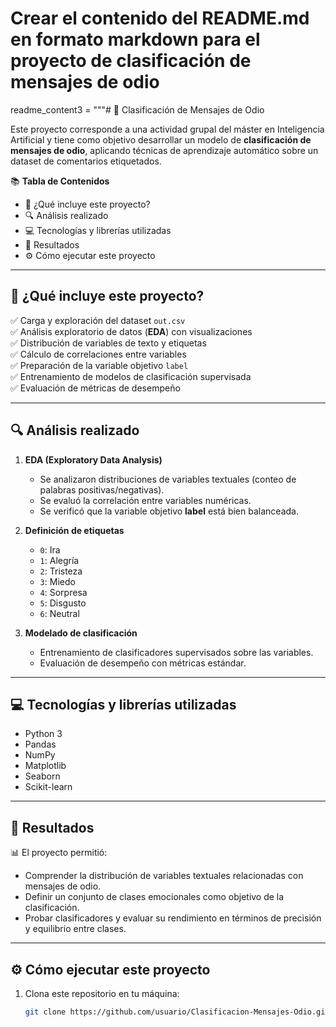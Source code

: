 # Crear el contenido del README.md en formato markdown para el proyecto de clasificación de mensajes de odio

readme_content3 = """# 💬 Clasificación de Mensajes de Odio  

Este proyecto corresponde a una actividad grupal del máster en Inteligencia Artificial y tiene como objetivo desarrollar un modelo de **clasificación de mensajes de odio**, aplicando técnicas de aprendizaje automático sobre un dataset de comentarios etiquetados.  

📚 **Tabla de Contenidos**  
- 🧠 ¿Qué incluye este proyecto?  
- 🔍 Análisis realizado  
- 💻 Tecnologías y librerías utilizadas  
- 🚀 Resultados  
- ⚙️ Cómo ejecutar este proyecto  

---

## 🧠 ¿Qué incluye este proyecto?  
✅ Carga y exploración del dataset `out.csv`  
✅ Análisis exploratorio de datos (**EDA**) con visualizaciones  
✅ Distribución de variables de texto y etiquetas  
✅ Cálculo de correlaciones entre variables  
✅ Preparación de la variable objetivo `label`  
✅ Entrenamiento de modelos de clasificación supervisada  
✅ Evaluación de métricas de desempeño  

---

## 🔍 Análisis realizado  

1. **EDA (Exploratory Data Analysis)**  
   - Se analizaron distribuciones de variables textuales (conteo de palabras positivas/negativas).  
   - Se evaluó la correlación entre variables numéricas.  
   - Se verificó que la variable objetivo **label** está bien balanceada.  

2. **Definición de etiquetas**  
   - `0`: Ira  
   - `1`: Alegría  
   - `2`: Tristeza  
   - `3`: Miedo  
   - `4`: Sorpresa  
   - `5`: Disgusto  
   - `6`: Neutral  

3. **Modelado de clasificación**  
   - Entrenamiento de clasificadores supervisados sobre las variables.  
   - Evaluación de desempeño con métricas estándar.  

---

## 💻 Tecnologías y librerías utilizadas  

- Python 3  
- Pandas  
- NumPy  
- Matplotlib  
- Seaborn  
- Scikit-learn  

---

## 🚀 Resultados  

📊 El proyecto permitió:  
- Comprender la distribución de variables textuales relacionadas con mensajes de odio.  
- Definir un conjunto de clases emocionales como objetivo de la clasificación.  
- Probar clasificadores y evaluar su rendimiento en términos de precisión y equilibrio entre clases.  

---

## ⚙️ Cómo ejecutar este proyecto  

1. Clona este repositorio en tu máquina:  
   ```bash
   git clone https://github.com/usuario/Clasificacion-Mensajes-Odio.git
